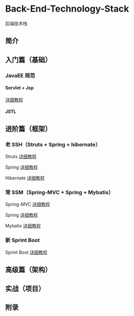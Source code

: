 # Back-End-Technology-Stack
后端技术栈

## 简介

## 入门篇（基础）

### JavaEE 规范

#### Servlet + Jsp

[详细教程](https://github.com/JXUT-Developers/Jsp-Servlet-Tutorial)

#### JSTL

## 进阶篇（框架）

### 老 SSH（Struts + Spring + hibernate）

Struts [详细教程](https://github.com/JXUT-Developers/Struts-Tutorial)

Spring [详细教程](https://github.com/JXUT-Developers/Spring-Tutorial)

Hibernate [详细教程](https://github.com/JXUT-Developers/Hibernate-Tutorial) 

### 常 SSM（Spring-MVC + Spring + Mybatis）

Spring-MVC [详细教程](https://github.com/JXUT-Developers/Spring-MVC-Tutorial)

Spring [详细教程](https://github.com/JXUT-Developers/Hibernate-Tutorial)

Mybatis [详细教程](https://github.com/JXUT-Developers/Mybatis-Tutorial)

### 新 Sprint Boot

Sprint Boot [详细教程](https://github.com/JXUT-Developers/Spring-Boot-Tutorial)

## 高级篇（架构）

## 实战（项目）

## 附录

